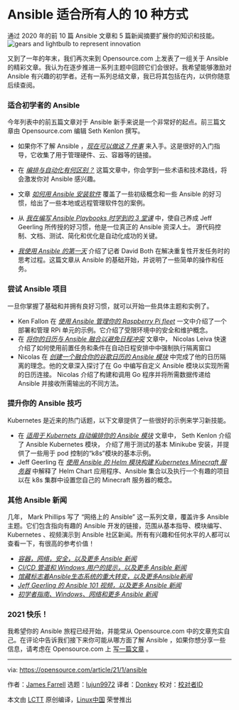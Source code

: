 [#]: collector: (lujun9972)
[#]: translator: (Donkey)
[#]: reviewer: ( )
[#]: publisher: ( )
[#]: url: ( )
[#]: subject: (10 ways Ansible is for everyone)
[#]: via: (https://opensource.com/article/21/1/ansible)
[#]: author: (James Farrell https://opensource.com/users/jamesf)

Ansible 适合所有人的 10 种方式
======

通过 2020 年的前 10 篇 Ansible 文章和 5 篇新闻摘要扩展你的知识和技能。
![gears and lightbulb to represent innovation][1]

又到了一年的年末，我们再次来到 Opensource.com 上发表了一组关于 Ansible 的精彩文章。我认为在逐步推进一系列主题中回顾它们会很好。我希望能够激励对 Ansible 有兴趣的初学者。还有一系列总结文章，我已将其包括在内，以供你随意后续查阅。

### 适合初学者的 Ansible 

今年列表中的前五篇文章对于 Ansible 新手来说是一个非常好的起点。前三篇文章由 Opensource.com 编辑 Seth Kenlon 撰写。
  
  * 如果你不了解 Ansible ，[_现在可以做这 7 件事_][2] 来入手。这是很好的入门指导，它收集了用于管理硬件、云、容器等的链接。

  * 在 [_编排与自动化有何区别？_][3] 这篇文章中，你会学到一些术语和技术路线，将会激发你对 Ansible 感兴趣。
  * 文章 [_如何用 Ansible 安装软件_][4] 覆盖了一些初级概念和一些 Ansible 的好习惯，给出了一些本地或远程管理软件包的案例。
  * 从 [_我在编写 Ansible Playbooks 时学到的 3 堂课_][5] 中，使自己养成 Jeff Geerling 所传授的好习惯，他是一位真正的 Ansible 资深人士。 源代码控制、文档、测试、简化和优化是自动化成功的关键。
  * [_我使用 Ansible 的第一天_][6] 介绍了记者 David Both 在解决重复性开发任务时的思考过程。这篇文章从 Ansible 的基础开始，并说明了一些简单的操作和任务。
  


### 尝试 Ansible 项目
一旦你掌握了基础和并拥有良好习惯，就可以开始一些具体主题和实例了。

  * Ken Fallon 在 [_使用 Ansible 管理你的 Raspberry Pi fleet_][7] 一文中介绍了一个部署和管理 RPi 单元的示例。它介绍了受限环境中的安全和维护概念。
  * 在 [_将你的日历与 Ansible 融合以避免日程冲突_][8] 文章中， Nicolas Leiva 快速介绍了如何使用前置任务和条件在自动日程安排中中强制执行隔离窗口
  * Nicolas 在 [_创建一个融合你的谷歌日历的 Ansible 模块_][9] 中完成了他的日历隔离的理念。他的文章深入探讨了在 Go 中编写自定义 Ansible 模块以实现所需的日历连接。 Nicolas 介绍了构建和调用 Go 程序并将所需数据传递给 Ansible 并接收所需输出的不同方法。



### 提升你的 Ansible 技巧

Kubernetes 是近来的热门话题，以下文章提供了一些很好的示例来学习新技能。

  * 在 [_适用于 Kubernets 自动编排你的 Ansible 模块_][10] 文章中， Seth Kenlon 介绍了 Ansible Kubernetes 模块， 介绍了用于测试的基本 Minikube 安装，并提供了一些用于 pod 控制的“k8s”模块的基本示例。
  * Jeff Geerling 在 [_使用 Ansible 的 Helm 模块构建 Kubernetes Minecraft 服务器_][11] 中解释了 Helm Chart 应用程序、Ansible 集合以及执行一个有趣的项目以在 k8s 集群中设置您自己的 Minecraft 服务器的概念。



### 其他 Ansible 新闻
几年， Mark Phillips 写了 “网络上的 Ansible” 这一系列文章，覆盖许多 Ansible 主题。它们包含指向有趣的 Ansible 开发的链接，范围从基本指导、模块编写、 Kubernetes 、视频演示到 Ansible 社区新闻。所有有兴趣和任何水平的人都可以查看一下，有很高的参考价值！

  * [_容器，网络，安全，以及更多 Ansible 新闻_][12]
  * [_CI/CD 管道和 Windows 用户的提示，以及更多 Ansible 新闻_][13]
  * [_馆藏标志着Ansible生态系统的重大转变，以及更多Ansible新闻_][14]
  * [_Jeff Geerling 的 Ansible 101 视频，以及更多 Ansible 新闻_][15]
  * [_初学者指南、Windows、网络和更多 Ansible 新闻_][16]



### 2021 快乐！

我希望你的 Ansible 旅程已经开始，并能常从 Opensource.com 中的文章充实自己。在评论中告诉我们接下来你可能从哪方面了解 Ansible ，如果你想分享一些信息，请考虑在 Opensource.com 上 [写一篇文章][17] 。

--------------------------------------------------------------------------------

via: https://opensource.com/article/21/1/ansible

作者：[James Farrell][a]
选题：[lujun9972][b]
译者：[Donkey](https://github.comDonkey-Hao)
校对：[校对者ID](https://github.com/校对者ID)

本文由 [LCTT](https://github.com/LCTT/TranslateProject) 原创编译，[Linux中国](https://linux.cn/) 荣誉推出

[a]: https://opensource.com/users/jamesf
[b]: https://github.com/lujun9972
[1]: https://opensource.com/sites/default/files/styles/image-full-size/public/lead-images/innovation_lightbulb_gears_devops_ansible.png?itok=TSbmp3_M (gears and lightbulb to represent innovation)
[2]: https://opensource.com/article/20/9/ansible
[3]: https://opensource.com/article/20/11/orchestration-vs-automation
[4]: https://opensource.com/article/20/9/install-packages-ansible
[5]: https://opensource.com/article/20/1/ansible-playbooks-lessons
[6]: https://opensource.com/article/20/10/first-day-ansible
[7]: https://opensource.com/article/20/9/raspberry-pi-ansible
[8]: https://opensource.com/article/20/10/calendar-ansible
[9]: https://opensource.com/article/20/10/ansible-module-go
[10]: https://opensource.com/article/20/9/ansible-modules-kubernetes
[11]: https://opensource.com/article/20/10/kubernetes-minecraft-ansible
[12]: https://opensource.com/article/20/1/ansible-news-edition-six
[13]: https://opensource.com/article/20/2/ansible-news-edition-seven
[14]: https://opensource.com/article/20/3/ansible-news-edition-eight
[15]: https://opensource.com/article/20/4/ansible-news-edition-nine
[16]: https://opensource.com/article/20/5/ansible-news-edition-ten
[17]: https://opensource.com/how-submit-article
